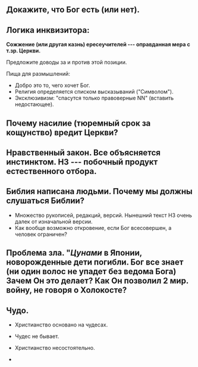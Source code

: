 ## Докажите, что Бог есть (или нет).

## Логика инквизитора:

**Сожжение (или другая казнь) ересеучителей --- оправданная мера с т.зр. Церкви.**

Предложите доводы за и против этой позиции.

Пища для размышлений:

* Добро это то, чего хочет Бог.
* Религия определяется списком высказываний ("Символом").
* Эксклюзивизм: "спасутся только правоверные NN" (вставить недостающее).

##  Почему насилие (тюремный срок за кощунство) вредит Церкви?

##  Нравственный закон. Все объясняется инстинктом. НЗ --- побочный продукт естественного отбора.

## Библия написана людьми. Почему мы должны слушаться Библии?

* Множество рукописей, редакций, версий. Нынешний текст НЗ очень далек от изначальной версии.
* Как вообще возможно откровение, если Бог всесовершен, а человек ограничен?

## Проблема зла. "*Цунами* в Японии, новорожденные дети погибли. Бог все знает (ни один волос не упадет без ведома Бога) Зачем Он это делает? Как Он позволил 2 мир. войну, не говоря о Холокосте?

## Чудо.

* Христианство основано на чудесах.
* Чудес не бывает.
* Христианство несостоятельно.
 
* 
